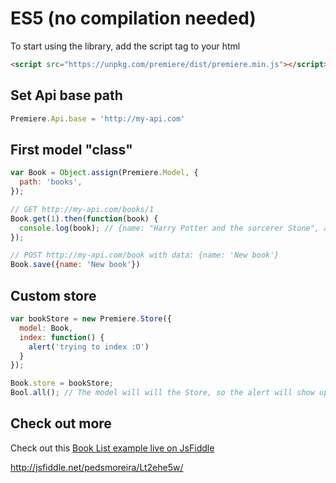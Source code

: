 # ES5 (no compilation needed)

To start using the library, add the script tag to your html

```html
<script src="https://unpkg.com/premiere/dist/premiere.min.js"></script>
```

## Set Api base path
```javascript
Premiere.Api.base = 'http://my-api.com'
```

## First model "class"
```javascript
var Book = Object.assign(Premiere.Model, {
  path: 'books',
});

// GET http://my-api.com/books/1
Book.get(1).then(function(book) {
  console.log(book); // {name: "Harry Potter and the sorcerer Stone", age: 12} 
});

// POST http://my-api.com/book with data: {name: 'New book'}
Book.save({name: 'New book'})
```

## Custom store
```javascript
var bookStore = new Premiere.Store({
  model: Book,
  index: function() {
    alert('trying to index :O')
  }
});

Book.store = bookStore;
Bool.all(); // The model will will the Store, so the alert will show up
``` 

## Check out more

Check out this [Book List example live on JsFiddle](http://jsfiddle.net/pedsmoreira/Lt2ehe5w/)

http://jsfiddle.net/pedsmoreira/Lt2ehe5w/
